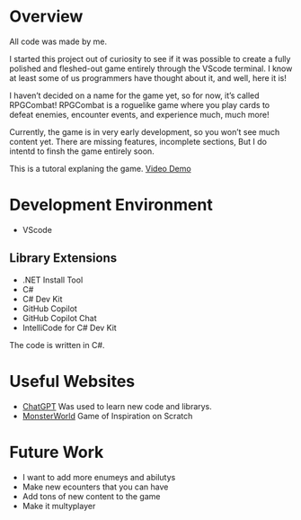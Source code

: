 # Overview
All code was made by me.

I started this project out of curiosity to see if it was possible to create a fully polished and fleshed-out game entirely through the VScode terminal. I know at least some of us programmers have thought about it, and well, here it is!

I haven’t decided on a name for the game yet, so for now, it’s called RPGCombat! RPGCombat is a roguelike game where you play cards to defeat enemies, encounter events, and experience much, much more!

Currently, the game is in very early development, so you won’t see much content yet. There are missing features, incomplete sections, But I do intentd to finsh the game entirely soon.

This is a tutoral explaning the game.
[Video Demo](https://www.youtube.com/watch?v=wr_GwDA3vfk)

# Development Environment
* VScode
## Library Extensions
* .NET Install Tool
* C#
* C# Dev Kit
* GitHub Copilot
* GitHub Copilot Chat
* IntelliCode for C# Dev Kit


The code is written in C#.

# Useful Websites

- [ChatGPT](https://chatgpt.com) Was used to learn new code and librarys.
- [MonsterWorld](https://scratch.mit.edu/projects/228016745/)
Game of Inspiration on Scratch 

# Future Work

- I want to add more enumeys and abilutys
- Make new ecounters that you can have
- Add tons of new content to the game
- Make it multyplayer
